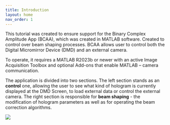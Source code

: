 ```yaml
---
title: Introduction
layout: home
nav_order: 1
---
```

This tutorial was created to ensure support for the Binary Complex Amplitude App (BCAA), which was created in MATLAB software. Created to control over beam shaping processes. BCAA allows user to control both the Digital Micromirror Device (DMD) and an external camera.

To operate, it requires a MATLAB R2023b or newer with an active Image Acquisition Toolbox and optional Add-ons that enable MATLAB – camera communication.

The application is divided into two sections. The left section stands as an **control** one, allowing the user to see what kind of hologram is currently displayed at the DMD Screen, to load external data or control the external camera. The right section is responsible for **beam shaping** - the modification of hologram parameters as well as for operating the beam correction algorithms.

![](/BCAA_tutorial/assets/images/BCAA_v2.png)





